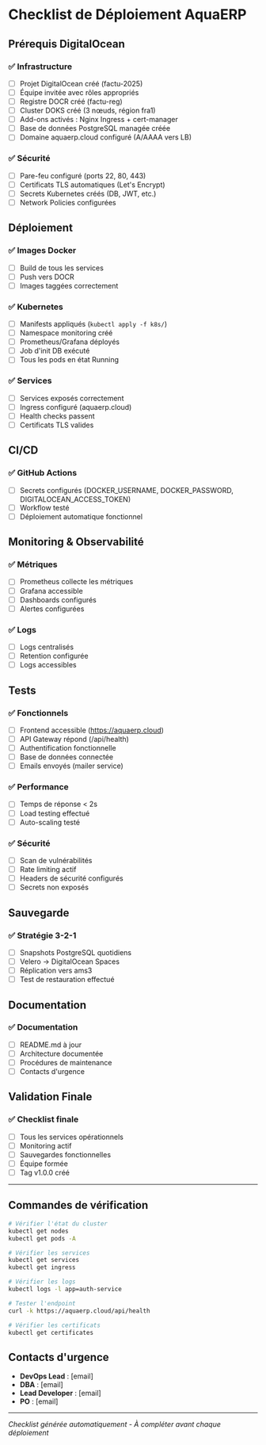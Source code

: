 # Checklist de Déploiement AquaERP

## Prérequis DigitalOcean

### ✅ Infrastructure
- [ ] Projet DigitalOcean créé (factu-2025)
- [ ] Équipe invitée avec rôles appropriés
- [ ] Registre DOCR créé (factu-reg)
- [ ] Cluster DOKS créé (3 nœuds, région fra1)
- [ ] Add-ons activés : Nginx Ingress + cert-manager
- [ ] Base de données PostgreSQL managée créée
- [ ] Domaine aquaerp.cloud configuré (A/AAAA vers LB)

### ✅ Sécurité
- [ ] Pare-feu configuré (ports 22, 80, 443)
- [ ] Certificats TLS automatiques (Let's Encrypt)
- [ ] Secrets Kubernetes créés (DB, JWT, etc.)
- [ ] Network Policies configurées

## Déploiement

### ✅ Images Docker
- [ ] Build de tous les services
- [ ] Push vers DOCR
- [ ] Images taggées correctement

### ✅ Kubernetes
- [ ] Manifests appliqués (`kubectl apply -f k8s/`)
- [ ] Namespace monitoring créé
- [ ] Prometheus/Grafana déployés
- [ ] Job d'init DB exécuté
- [ ] Tous les pods en état Running

### ✅ Services
- [ ] Services exposés correctement
- [ ] Ingress configuré (aquaerp.cloud)
- [ ] Health checks passent
- [ ] Certificats TLS valides

## CI/CD

### ✅ GitHub Actions
- [ ] Secrets configurés (DOCKER_USERNAME, DOCKER_PASSWORD, DIGITALOCEAN_ACCESS_TOKEN)
- [ ] Workflow testé
- [ ] Déploiement automatique fonctionnel

## Monitoring & Observabilité

### ✅ Métriques
- [ ] Prometheus collecte les métriques
- [ ] Grafana accessible
- [ ] Dashboards configurés
- [ ] Alertes configurées

### ✅ Logs
- [ ] Logs centralisés
- [ ] Retention configurée
- [ ] Logs accessibles

## Tests

### ✅ Fonctionnels
- [ ] Frontend accessible (https://aquaerp.cloud)
- [ ] API Gateway répond (/api/health)
- [ ] Authentification fonctionnelle
- [ ] Base de données connectée
- [ ] Emails envoyés (mailer service)

### ✅ Performance
- [ ] Temps de réponse < 2s
- [ ] Load testing effectué
- [ ] Auto-scaling testé

### ✅ Sécurité
- [ ] Scan de vulnérabilités
- [ ] Rate limiting actif
- [ ] Headers de sécurité configurés
- [ ] Secrets non exposés

## Sauvegarde

### ✅ Stratégie 3-2-1
- [ ] Snapshots PostgreSQL quotidiens
- [ ] Velero → DigitalOcean Spaces
- [ ] Réplication vers ams3
- [ ] Test de restauration effectué

## Documentation

### ✅ Documentation
- [ ] README.md à jour
- [ ] Architecture documentée
- [ ] Procédures de maintenance
- [ ] Contacts d'urgence

## Validation Finale

### ✅ Checklist finale
- [ ] Tous les services opérationnels
- [ ] Monitoring actif
- [ ] Sauvegardes fonctionnelles
- [ ] Équipe formée
- [ ] Tag v1.0.0 créé

---

## Commandes de vérification

```bash
# Vérifier l'état du cluster
kubectl get nodes
kubectl get pods -A

# Vérifier les services
kubectl get services
kubectl get ingress

# Vérifier les logs
kubectl logs -l app=auth-service

# Tester l'endpoint
curl -k https://aquaerp.cloud/api/health

# Vérifier les certificats
kubectl get certificates
```

## Contacts d'urgence

- **DevOps Lead** : [email]
- **DBA** : [email]
- **Lead Developer** : [email]
- **PO** : [email]

---

*Checklist générée automatiquement - À compléter avant chaque déploiement* 